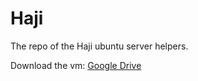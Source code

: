 Haji
====

The repo of the Haji ubuntu server helpers.

Download the vm: [Google Drive](https://docs.google.com/folder/d/0ByeHO2zf1ko2VkctOGRkMHJaQzA/edit)
